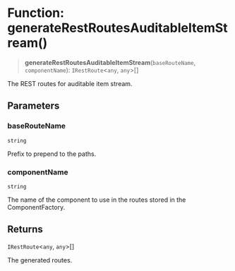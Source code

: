 # Function: generateRestRoutesAuditableItemStream()

> **generateRestRoutesAuditableItemStream**(`baseRouteName`, `componentName`): `IRestRoute`\<`any`, `any`\>[]

The REST routes for auditable item stream.

## Parameters

### baseRouteName

`string`

Prefix to prepend to the paths.

### componentName

`string`

The name of the component to use in the routes stored in the ComponentFactory.

## Returns

`IRestRoute`\<`any`, `any`\>[]

The generated routes.
